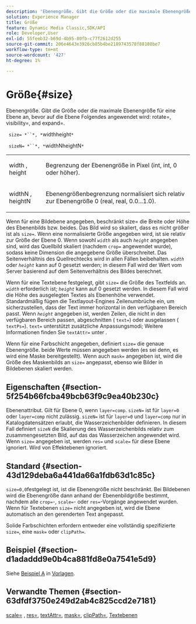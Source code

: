 ```yaml
---
description: 'Ebenengröße. Gibt die Größe oder die maximale Ebenengröße für eine Ebene an, bevor auf die Ebene Folgendes angewendet wird: rotate=, visibility=, and expand=.'
solution: Experience Manager
title: Größe
feature: Dynamic Media Classic,SDK/API
role: Developer,User
exl-id: 55feeb32-b69d-4b95-80fb-c77f2612d255
source-git-commit: 206e4643e3926cb85b4be2189743578f88180be7
workflow-type: tm+mt
source-wordcount: '427'
ht-degree: 1%

---
```


# Größe{#size}

Ebenengröße. Gibt die Größe oder die maximale Ebenengröße für eine Ebene an, bevor auf die Ebene Folgendes angewendet wird: rotate=, visibility=, and expand=.

` size= *``*, *`widthheight`*`

` sizeN= *``*, *`widthNheightN`*`

<table id="simpletable_FBE17D736F93485AA0053BF447B4CC9F"> 
 <tr class="strow"> 
  <td class="stentry"> <p> <span class="codeph"> <span class="varname"> width  </span>,  <span class="varname"> height  </span> </span> </p> </td> 
  <td class="stentry"> <p>Begrenzung der Ebenengröße in Pixel (int, int, 0 oder höher). </p> </td> 
 </tr> 
 <tr class="strow"> 
  <td class="stentry"> <p> <span class="codeph"> <span class="varname"> widthN  </span>,  <span class="varname"> heightN  </span> </span> </p> </td> 
  <td class="stentry"> <p>Ebenengrößenbegrenzung normalisiert sich relativ zur Ebenengröße 0 (real, real, 0.0...1.0). </p> </td> 
 </tr> 
</table>

Wenn für eine Bildebene angegeben, beschränkt size= die Breite oder Höhe des Ebenenbilds bzw. beides. Das Bild wird so skaliert, dass es nicht größer ist als `size=`. Wenn eine normalisierte Größe angegeben wird, ist sie relativ zur Größe der Ebene 0. Wenn sowohl *`width`* als auch *`height`* angegeben sind, wird das Quellbild skaliert (nachdem `crop=` angewendet wurde), sodass keine Dimension die angegebene Größe überschreitet. Das Seitenverhältnis des Quellrechtecks wird in allen Fällen beibehalten. *`width`* oder *`height`* kann auf 0 gesetzt werden; in diesem Fall wird der Wert vom Server basierend auf dem Seitenverhältnis des Bildes berechnet.

Wenn für eine Textebene festgelegt, gibt `size=` die Größe des Textfelds an. *`width`* erforderlich ist;  *`height`* kann auf 0 gesetzt werden. In diesem Fall wird die Höhe des ausgelegten Textes als Ebenenhöhe verwendet. Standardmäßig fügen die Textlayout-Engines Zeilenumbrüche ein, um sicherzustellen, dass der Text immer horizontal in den verfügbaren Bereich passt. Wenn *`height`* angegeben ist, werden Zeilen, die nicht in den verfügbaren Bereich passen, abgeschnitten ( `text=`) oder ausgelassen ( `textPs=`). `text=` unterstützt zusätzliche Anpassungsmodi; Weitere Informationen finden Sie  `textAttr=` unter .

Wenn für eine Farbschicht angegeben, definiert `size=` die genaue Ebenengröße. beide Werte müssen angegeben werden (es sei denn, es wird eine Maske bereitgestellt). Wenn auch `mask=` angegeben ist, wird die Größe des Maskenbilds an `size=` angepasst, ebenso wie Bilder in Bildebenen skaliert werden.

## Eigenschaften {#section-5f254b66fcba49bcb63f9c9ea40b230c}

Ebenenattribut. Gilt für Ebene 0, wenn `layer=comp`. `sizeN=` ist für  `layer=0` oder  `layer=comp` nicht zulässig. `sizeN=` ist für  `layer=0` und  `layer=comp` nur in Katalogdatensätzen erlaubt, die Wasserzeichenbilder definieren. In diesem Fall definiert `sizeN` die Skalierung des Wasserzeichenbilds relativ zum zusammengesetzten Bild, auf das das Wasserzeichen angewendet wird. Wenn `size=` angegeben ist, werden `res=` und `scale=` für diese Ebene ignoriert. Wird von Effektebenen ignoriert.

## Standard {#section-43d129deba6a441da66a1fdb63d1c85c}

`size=0,0`festgelegt ist, ist die Ebenengröße nicht beschränkt. Bei Bildebenen wird die Ebenengröße dann anhand der Ebenenbildgröße bestimmt, nachdem alle `crop=`-, `scale=`- oder `res=`-Vorgänge angewendet wurden. Wenn für Textebenen `size=` nicht angegeben ist, wird die Ebene automatisch an den gerenderten Text angepasst.

Solide Farbschichten erfordern entweder eine vollständig spezifizierte `size=`, eine `mask=` oder `clipPath=`.

## Beispiel {#section-d1adaddd9e0b4ca881fd8e0a7541e5d9}

Siehe [Beispiel A](../../../../../is-api/http-ref/image-serving-api-ref/c-http-protocol-reference/c-templates/r-example-a.md#reference-c78ea82e8a1646738e764fa6685dfbac) in [Vorlagen](../../../../../is-api/http-ref/image-serving-api-ref/c-http-protocol-reference/c-templates/c-templates.md#concept-3cd2d2adae0e41b2979b9640244d4d3e).

## Verwandte Themen {#section-63dfdf3750e249d2ab4c825ccd2e7181}

[scale=](../../../../../is-api/http-ref/image-serving-api-ref/c-http-protocol-reference/c-command-reference/r-is-http-scale.md#reference-098c30cea1764f189e6f7c7e400cc065) ,  [res=](../../../../../is-api/http-ref/image-serving-api-ref/c-http-protocol-reference/c-command-reference/r-res.md#reference-3d6fe416801148dea0f786f2b5169e55),  [textAttr=](../../../../../is-api/http-ref/image-serving-api-ref/c-http-protocol-reference/c-command-reference/r-textattr.md#reference-ff00484fa3244286abeff34911f7ec0d),  [mask=](../../../../../is-api/http-ref/image-serving-api-ref/c-http-protocol-reference/c-command-reference/r-mask.md#reference-922254e027404fb890b850e2723ee06e),  [clipPath=](../../../../../is-api/http-ref/image-serving-api-ref/c-http-protocol-reference/c-command-reference/r-clippath.md#reference-8139b1b52dc54749b51b109521ddf83d),  [Textebenen](../../../../../is-api/http-ref/image-serving-api-ref/c-http-protocol-reference/c-text-formatting/r-text-layers.md#reference-47e78cfb18134db5ab09e17af14a6a8f)
